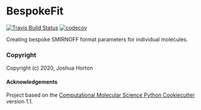 BespokeFit
==============================
[//]: # (Badges)
[![Travis Build Status](https://travis-ci.com/REPLACE_WITH_OWNER_ACCOUNT/BespokeFit.svg?branch=master)](https://travis-ci.com/REPLACE_WITH_OWNER_ACCOUNT/BespokeFit)
[![codecov](https://codecov.io/gh/REPLACE_WITH_OWNER_ACCOUNT/BespokeFit/branch/master/graph/badge.svg)](https://codecov.io/gh/REPLACE_WITH_OWNER_ACCOUNT/BespokeFit/branch/master)

Creating bespoke SMIRNOFF format parameters for individual molecules.

### Copyright

Copyright (c) 2020, Joshua Horton


#### Acknowledgements
 
Project based on the 
[Computational Molecular Science Python Cookiecutter](https://github.com/molssi/cookiecutter-cms) version 1.1.
